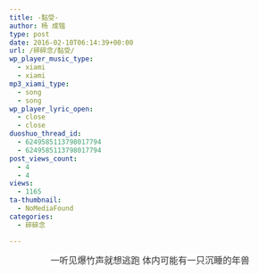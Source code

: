 ```yaml
---
title: -黏受-
author: 杨 成锴
type: post
date: 2016-02-10T06:14:39+00:00
url: /碎碎念/黏受/
wp_player_music_type:
  - xiami
  - xiami
mp3_xiami_type:
  - song
  - song
wp_player_lyric_open:
  - close
  - close
duoshuo_thread_id:
  - 6249585113798017794
  - 6249585113798017794
post_views_count:
  - 4
  - 4
views:
  - 1165
ta-thumbnail:
  - NoMediaFound
categories:
  - 碎碎念

---
```

<p style="text-align: center;">
  <span style="color: rgb(51, 51, 51); font-family: &#39;Helvetica Neue&#39;, Helvetica, Arial, sans-serif; font-size: 16px; line-height: 24px; background-color: rgb(255, 255, 255);">一听见爆竹声就想逃跑 体内可能有一只沉睡的年兽</span>
</p>